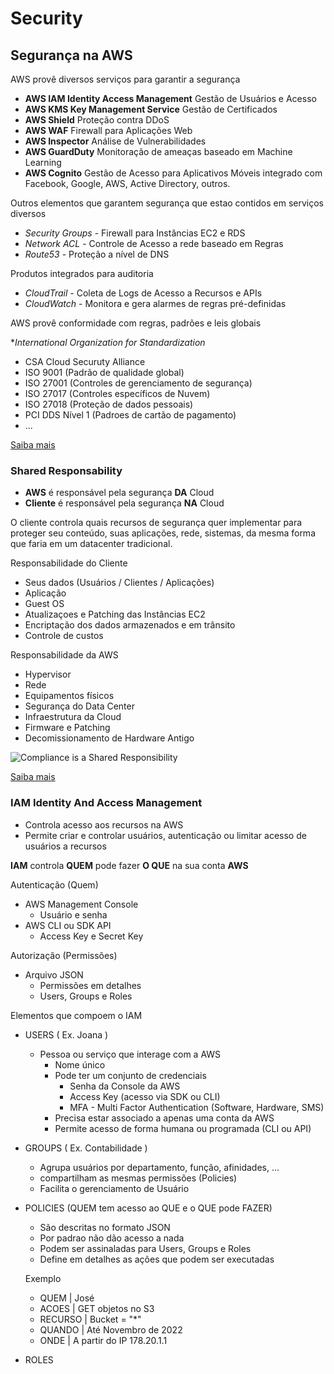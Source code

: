 # Security

## Segurança na AWS

AWS provê diversos serviços para garantir a segurança
- **AWS IAM Identity Access Management** Gestão de Usuários e Acesso
- **AWS KMS Key Management Service** Gestão de Certificados
- **AWS Shield** Proteção contra DDoS
- **AWS WAF** Firewall para Aplicações Web
- **AWS Inspector** Análise de Vulnerabilidades
- **AWS GuardDuty** Monitoração de ameaças baseado em Machine Learning
- **AWS Cognito** Gestão de Acesso para Aplicativos Móveis integrado com Facebook, Google, AWS, Active Directory, outros.

Outros elementos que garantem segurança que estao contidos em serviços diversos
- *Security Groups* - Firewall para Instâncias EC2 e RDS
- *Network ACL* - Controle de Acesso a rede baseado em Regras
- *Route53* - Proteção a nível de DNS

Produtos integrados para auditoria
- *CloudTrail* - Coleta de Logs de Acesso a Recursos e APIs
- *CloudWatch* - Monitora e gera alarmes de regras pré-definidas

AWS provê conformidade com regras, padrões e leis globais

**International Organization for Standardization*
- CSA Cloud Securuty Alliance
- ISO 9001 (Padrão de qualidade global)
- ISO 27001 (Controles de gerenciamento de segurança)
- ISO 27017 (Controles específicos de Nuvem)
- ISO 27018 (Proteção de dados pessoais)
- PCI DDS Nível 1 (Padroes de cartão de pagamento)
- ...

[Saiba mais](https://aws.amazon.com/compliance)


### Shared Responsability

- **AWS** é responsável pela segurança **DA** Cloud
- **Cliente** é responsável pela segurança **NA** Cloud

O cliente controla quais recursos de segurança quer implementar para proteger seu conteúdo, suas aplicações, rede, sistemas, da mesma forma que faria em um datacenter tradicional.

Responsabilidade do Cliente
- Seus dados (Usuários / Clientes / Aplicações)
- Aplicação
- Guest OS
- Atualizaçoes e Patching das Instâncias EC2
- Encriptação dos dados armazenados e em trânsito
- Controle de custos

Responsabilidade da AWS
- Hypervisor
- Rede
- Equipamentos físicos
- Segurança do Data Center
- Infraestrutura da Cloud
- Firmware e Patching
- Decomissionamento de Hardware Antigo

![Compliance is a Shared Responsibility](https://d1.awsstatic.com/security-center/Shared_Responsibility_Model_V2.59d1eccec334b366627e9295b304202faf7b899b.jpg "Shared Responsibility")

[Saiba mais](https://aws.amazon.com/compliance/shared-responsibility-model)


### IAM Identity And Access Management
- Controla acesso aos recursos na AWS
- Permite criar e controlar usuários, autenticação ou limitar acesso de usuários a recursos

**IAM** controla **QUEM** pode fazer **O QUE** na sua conta **AWS**

Autenticação (Quem)
- AWS Management Console
  - Usuário e senha
- AWS CLI ou SDK API
  - Access Key e Secret Key

Autorização (Permissões)
- Arquivo JSON
  - Permissões em detalhes
  - Users, Groups e Roles

Elementos que compoem o IAM
- USERS ( Ex. Joana )
  - Pessoa ou serviço que interage com a AWS
    - Nome único
    - Pode ter um conjunto de credenciais
      - Senha da Console da AWS
      - Access Key (acesso via SDK ou CLI)
      - MFA - Multi Factor Authentication (Software, Hardware, SMS)
    - Precisa estar associado a apenas uma conta da AWS
    - Permite acesso de forma humana ou programada (CLI ou API)

- GROUPS ( Ex. Contabilidade )
  - Agrupa usuários por departamento, função, afinidades, ...
  - compartilham as mesmas permissões (Policies)
  - Facilita o gerenciamento de Usuário

- POLICIES (QUEM tem acesso ao QUE e o QUE pode FAZER)
  - São descritas no formato JSON
  - Por padrao não dão acesso a nada
  - Podem ser assinaladas para Users, Groups e Roles
  - Define em detalhes as ações que podem ser executadas

  Exemplo
  - QUEM      | José
  - ACOES     | GET objetos no S3
  - RECURSO   | Bucket = "*"
  - QUANDO    | Até Novembro de 2022
  - ONDE      | A partir do IP 178.20.1.1

- ROLES
